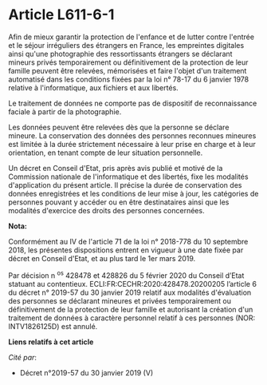 # Article L611-6-1

Afin de mieux garantir la protection de l'enfance et de lutter contre l'entrée et le séjour irréguliers des étrangers en
France, les empreintes digitales ainsi qu'une photographie des ressortissants étrangers se déclarant mineurs privés
temporairement ou définitivement de la protection de leur famille peuvent être relevées, mémorisées et faire l'objet d'un
traitement automatisé dans les conditions fixées par la loi n° 78-17 du 6 janvier 1978 relative à l'informatique, aux
fichiers et aux libertés.

Le traitement de données ne comporte pas de dispositif de reconnaissance faciale à partir de la photographie.

Les données peuvent être relevées dès que la personne se déclare mineure. La conservation des données des personnes reconnues
mineures est limitée à la durée strictement nécessaire à leur prise en charge et à leur orientation, en tenant compte de leur
situation personnelle.

Un décret en Conseil d'Etat, pris après avis publié et motivé de la Commission nationale de l'informatique et des libertés,
fixe les modalités d'application du présent article. Il précise la durée de conservation des données enregistrées et les
conditions de leur mise à jour, les catégories de personnes pouvant y accéder ou en être destinataires ainsi que les
modalités d'exercice des droits des personnes concernées.

**Nota:**

Conformément au IV de l'article 71 de la loi n° 2018-778 du 10 septembre 2018, les présentes dispositions entrent en vigueur
à une date fixée par décret en Conseil d'Etat, et au plus tard le 1er mars 2019.

Par décision n
  <sup>os</sup> 428478 et 428826 du 5 février 2020 du Conseil d’Etat statuant au contentieux.
ECLI:FR:CECHR:2020:428478.20200205 l’article 6 du décret n° 2019-57 du 30 janvier 2019 relatif aux modalités d'évaluation des
personnes se déclarant mineures et privées temporairement ou définitivement de la protection de leur famille et autorisant la
création d'un traitement de données à caractère personnel relatif à ces personnes (NOR: INTV1826125D) est annulé.

**Liens relatifs à cet article**

_Cité par_:

  - Décret n°2019-57 du 30 janvier 2019 (V)
